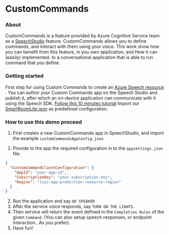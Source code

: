 ﻿# CustomCommands

### About
CustomCommands is a feature provided by Azure Cognitive Service team as a [SpeechStudio](https://speech.microsoft.com/) feature.
CustomCommands allows you to define commands, and interact with them using your voice.
This work show how you can benefit from this feature, in you own application, and How it can (easily) implemented. 
to a conversational application that is able to run command that you define.

### Getting started
First step for using Custom Commands to create an [Azure Speech resource](https://ms.portal.azure.com/#create/Microsoft.CognitiveServicesSpeechServices) . 
You can author your Custom Commands app on the Speech Studio and publish it, 
after which an on-device application can communicate with it using the Speech SDK.
[Follow this 10 minutes tutorial](https://docs.microsoft.com/en-us/azure/cognitive-services/speech-service/quickstart-custom-commands-application)
Import our [SmartRoomLite.json](Configuration/CustomCommandsApp/SmartRoomLite.json) as predefined configuration.

### How to use this demo proceed
1. First creates a new CustomCommands app in SpeechStudio, and import the example `customCommandsAppConfig.json`.

2. Provide to the app the required configuration in to the `appsettings.json` file:

```json
{
  "CustomCommandClientConfiguration": {
    "AppId": "your-app-id",
    "SubscriptionKey": "your-subscription-key",
    "Region": "luis-app-prediction-resource-region"
  }
}
```
2. Run the application and say `OK SPEAKER`
3. After the service voice responds, say `TURN ON THE LIGHTS`. 
4. Then service will return the event defined in the `Completion Rules` of the given `Command`.
   (You can also setup speech responses, or endpoint interaction.. As you prefer). 
5. Have fun!

